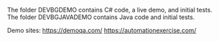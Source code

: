 The folder DEVBGDEMO contains C# code, a live demo, and initial tests.
The folder DEVBGJAVADEMO contains Java code and initial tests.

Demo sites:
https://demoqa.com/
https://automationexercise.com/
